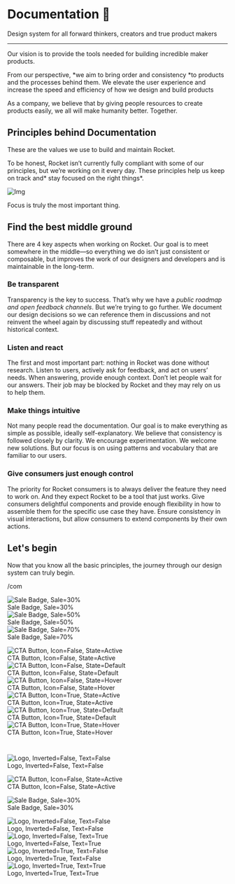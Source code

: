 
# Documentation 🚀

Design system for all forward thinkers, creators and true product makers

---

Our vision is to provide the tools needed for building incredible maker products.

From our perspective, *we aim to bring order and consistency *to products and the processes behind them. We elevate the user experience and increase the speed and efficiency of how we design and build products

As a company, we believe that by giving people resources to create products easily, we all will make humanity better. Together.

## Principles behind Documentation

These are the values we use to build and maintain Rocket.

To be honest, Rocket isn’t currently fully compliant with some of our principles, but we’re working on it every day. These principles help us keep on track and* stay focused on the right things*.

![Img](https://studio-assets.supernova.io/design-systems/14533/9289758a-6300-472a-bbc6-a57098081abf.jpeg)

Focus is truly the most important thing.

## Find the best middle ground

There are 4 key aspects when working on Rocket. Our goal is to meet somewhere in the middle—so everything we do isn’t just consistent or composable, but improves the work of our designers and developers and is maintainable in the long-term.

### Be transparent

Transparency is the key to success. That’s why we have a *public roadmap and open feedback channels*. But we’re trying to go further. We document our design decisions so we can reference them in discussions and not reinvent the wheel again by discussing stuff repeatedly and without historical context.

### Listen and react

The first and most important part: nothing in Rocket was done without research. Listen to users, actively ask for feedback, and act on users’ needs. When answering, provide enough context. Don’t let people wait for our answers. Their job may be blocked by Rocket and they may rely on us to help them.

### Make things intuitive

Not many people read the documentation. Our goal is to make everything as simple as possible, ideally self-explanatory. We believe that consistency is followed closely by clarity. We encourage experimentation. We welcome new solutions. But our focus is on using patterns and vocabulary that are familiar to our users.

### Give consumers just enough control

The priority for Rocket consumers is to always deliver the feature they need to work on. And they expect Rocket to be a tool that just works. Give consumers delightful components and provide enough flexibility in how to assemble them for the specific use case they have. Ensure consistency in visual interactions, but allow consumers to extend components by their own actions.

## Let's begin

Now that you know all the basic principles, the journey through our design system can truly begin.

/com

  
![Sale Badge, Sale=30%](https://studio-assets.supernova.io/design-systems/14533/2694763e-a710-450d-acf8-0440707246f9.png)  
Sale Badge, Sale=30%  
![Sale Badge, Sale=50%](https://studio-assets.supernova.io/design-systems/14533/f1022776-7e6c-4e98-bc6f-c41b5a3700ad.png)  
Sale Badge, Sale=50%  
![Sale Badge, Sale=70%](https://studio-assets.supernova.io/design-systems/14533/9f93a8ad-3727-4f7c-9e77-87c395e1a610.png)  
Sale Badge, Sale=70%  


  
![CTA Button, Icon=False, State=Active](https://studio-assets.supernova.io/design-systems/14533/bcdcf01f-8b03-421e-a310-9245d1a8c959.png)  
CTA Button, Icon=False, State=Active  
![CTA Button, Icon=False, State=Default](https://studio-assets.supernova.io/design-systems/14533/af5caf91-0486-4d02-a7f4-1d2b3a9d4eb5.png)  
CTA Button, Icon=False, State=Default  
![CTA Button, Icon=False, State=Hover](https://studio-assets.supernova.io/design-systems/14533/30c3a2f6-3236-473a-938b-e13da59a3efe.png)  
CTA Button, Icon=False, State=Hover  
![CTA Button, Icon=True, State=Active](https://studio-assets.supernova.io/design-systems/14533/d3c175a4-5bdc-424b-91ac-435cf90aabdc.png)  
CTA Button, Icon=True, State=Active  
![CTA Button, Icon=True, State=Default](https://studio-assets.supernova.io/design-systems/14533/696f7d67-8e1a-4365-b5a9-d000a69d1201.png)  
CTA Button, Icon=True, State=Default  
![CTA Button, Icon=True, State=Hover](https://studio-assets.supernova.io/design-systems/14533/9954f0dc-c04c-4293-b039-a6be0f03d921.png)  
CTA Button, Icon=True, State=Hover  


```javascript  
  
```

  
![Logo, Inverted=False, Text=False](https://studio-assets.supernova.io/design-systems/14533/c0db198d-0a60-41c9-9443-cc904484d95a.png)  
Logo, Inverted=False, Text=False  


  
  


  
![CTA Button, Icon=False, State=Active](https://studio-assets.supernova.io/design-systems/14533/bcdcf01f-8b03-421e-a310-9245d1a8c959.png)  
CTA Button, Icon=False, State=Active  


  
![Sale Badge, Sale=30%](https://studio-assets.supernova.io/design-systems/14533/2694763e-a710-450d-acf8-0440707246f9.png)  
Sale Badge, Sale=30%  


  
![Logo, Inverted=False, Text=False](https://studio-assets.supernova.io/design-systems/14533/c0db198d-0a60-41c9-9443-cc904484d95a.png)  
Logo, Inverted=False, Text=False  
![Logo, Inverted=False, Text=True](https://studio-assets.supernova.io/design-systems/14533/7fcb31ba-749c-46e4-a4c7-b4a7d102055b.png)  
Logo, Inverted=False, Text=True  
![Logo, Inverted=True, Text=False](https://studio-assets.supernova.io/design-systems/14533/a2a351fe-aa3a-4056-904b-58aa0f76689b.png)  
Logo, Inverted=True, Text=False  
![Logo, Inverted=True, Text=True](https://studio-assets.supernova.io/design-systems/14533/37a33416-9692-4504-b61e-3e91a427b912.png)  
Logo, Inverted=True, Text=True  
